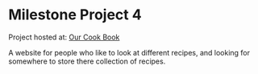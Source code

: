 # Milestone Project 4
Project hosted at: [Our Cook Book](https://our-cookbook-jl.herokuapp.com/)  

A website for people who like to look at different recipes, and looking for somewhere to store there collection of recipes.